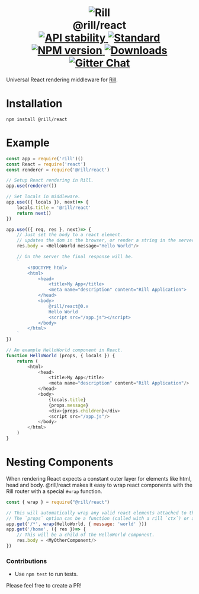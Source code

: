 <h1 align="center">
  <!-- Logo -->
  <img src="https://raw.githubusercontent.com/rill-js/rill/master/Rill-Icon.jpg" alt="Rill"/>
  <br/>
  @rill/react
	<br/>

  <!-- Stability -->
  <a href="https://nodejs.org/api/documentation.html#documentation_stability_index">
    <img src="https://img.shields.io/badge/stability-stable-brightgreen.svg?style=flat-square" alt="API stability"/>
  </a>
  <!-- Standard -->
  <a href="https://github.com/feross/standard">
    <img src="https://img.shields.io/badge/code%20style-standard-brightgreen.svg?style=flat-square" alt="Standard"/>
  </a>
  <!-- NPM version -->
  <a href="https://npmjs.org/package/@rill/react">
    <img src="https://img.shields.io/npm/v/@rill/react.svg?style=flat-square" alt="NPM version"/>
  </a>
  <!-- Downloads -->
  <a href="https://npmjs.org/package/@rill/react">
    <img src="https://img.shields.io/npm/dm/@rill/react.svg?style=flat-square" alt="Downloads"/>
  </a>
  <!-- Gitter Chat -->
  <a href="https://gitter.im/rill-js/rill">
    <img src="https://img.shields.io/gitter/room/rill-js/rill.svg?style=flat-square" alt="Gitter Chat"/>
  </a>
</h1>

Universal React rendering middleware for [Rill](https://github.com/rill-js/rill).

# Installation

```console
npm install @rill/react
```

# Example

```javascript
const app = require('rill')()
const React = require('react')
const renderer = require('@rill/react')

// Setup React rendering in Rill.
app.use(renderer())

// Set locals in middleware.
app.use(({ locals }), next)=> {
	locals.title = '@rill/react'
	return next()
})

app.use(({ req, res }, next)=> {
	// Just set the body to a react element.
	// updates the dom in the browser, or render a string in the server.
	res.body = <HelloWorld message="Hello World"/>

	// On the server the final response will be.
	`
		<!DOCTYPE html>
		<html>
			<head>
				<title>My App</title>
				<meta name="description" content="Rill Application">
			</head>
			<body>
				@rill/react@0.x
				Hello World
				<script src="/app.js"></script>
			</body>
		</html>
	`
})

// An example HelloWorld component in React.
function HelloWorld (props, { locals }) {
	return (
		<html>
			<head>
				<title>My App</title>
				<meta name="description" content="Rill Application"/>
			</head>
			<body>
				{locals.title}
				{props.message}
				<div>{props.children}</div>
				<script src="/app.js"/>
			</body>
		</html>
	)
}
```

# Nesting Components
When rendering React expects a constant outer layer for elements like html, head and body.
@rill/react makes it easy to wrap react components with the Rill router with a special `#wrap` function.

```js
const { wrap } = require("@rill/react")

// This will automatically wrap any valid react elements attached to the body with the `HelloWorld` component.
// The `props` option can be a function (called with a rill `ctx`) or an object.
app.get('/*', wrap(HelloWorld, { message: 'world' }))
app.get('/home', ({ res })=> {
	// This will be a child of the HelloWorld component.
	res.body = <MyOtherComponent/>
})
```

### Contributions

* Use `npm test` to run tests.

Please feel free to create a PR!
